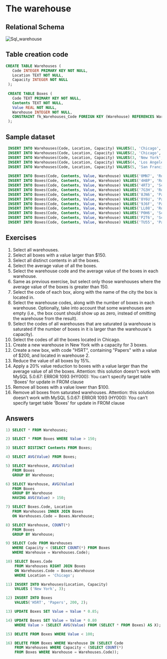 # The warehouse

## Relational Schema
![Sql_warehouse](https://user-images.githubusercontent.com/73390365/130350409-3cff5d1e-9177-4b7b-a6d7-a8f962e4c330.png)

## Table creation code
```SQL
CREATE TABLE Warehouses (
   Code INTEGER PRIMARY KEY NOT NULL,
   Location TEXT NOT NULL,
   Capacity INTEGER NOT NULL 
 );
 
 CREATE TABLE Boxes (
   Code TEXT PRIMARY KEY NOT NULL,
   Contents TEXT NOT NULL,
   Value REAL NOT NULL,
   Warehouse INTEGER NOT NULL, 
   CONSTRAINT fk_Warehouses_Code FOREIGN KEY (Warehouse) REFERENCES Warehouses(Code)
 );
```

## Sample dataset
```SQL
 INSERT INTO Warehouses(Code, Location, Capacity) VALUES(1, 'Chicago', 3);
 INSERT INTO Warehouses(Code, Location, Capacity) VALUES(2, 'Chicago', 4);
 INSERT INTO Warehouses(Code, Location, Capacity) VALUES(3, 'New York', 7);
 INSERT INTO Warehouses(Code, Location, Capacity) VALUES(4, 'Los Angeles', 2);
 INSERT INTO Warehouses(Code, Location, Capacity) VALUES(5, 'San Francisco', 8);
 
 INSERT INTO Boxes(Code, Contents, Value, Warehouse) VALUES('0MN7', 'Rocks', 180, 3);
 INSERT INTO Boxes(Code, Contents, Value, Warehouse) VALUES('4H8P', 'Rocks', 250, 1);
 INSERT INTO Boxes(Code, Contents, Value, Warehouse) VALUES('4RT3', 'Scissors', 190, 4);
 INSERT INTO Boxes(Code, Contents, Value, Warehouse) VALUES('7G3H', 'Rocks', 200, 1);
 INSERT INTO Boxes(Code, Contents, Value, Warehouse) VALUES('8JN6', 'Papers', 75, 1);
 INSERT INTO Boxes(Code, Contents, Value, Warehouse) VALUES('8Y6U', 'Papers', 50, 3);
 INSERT INTO Boxes(Code, Contents, Value, Warehouse) VALUES('9J6F', 'Papers', 175, 2);
 INSERT INTO Boxes(Code, Contents, Value, Warehouse) VALUES('LL08', 'Rocks', 140, 4);
 INSERT INTO Boxes(Code, Contents, Value, Warehouse) VALUES('P0H6', 'Scissors', 125, 1);
 INSERT INTO Boxes(Code, Contents, Value, Warehouse) VALUES('P2T6', 'Scissors', 150, 2);
 INSERT INTO Boxes(Code, Contents, Value, Warehouse) VALUES('TU55', 'Papers', 90, 5);
```

## Exercises
1. Select all warehouses.
2. Select all boxes with a value larger than $150.
3. Select all distinct contents in all the boxes.
4. Select the average value of all the boxes.
5. Select the warehouse code and the average value of the boxes in each warehouse.
6. Same as previous exercise, but select only those warehouses where the average value of the boxes is greater than 150.
7. Select the code of each box, along with the name of the city the box is located in.
8. Select the warehouse codes, along with the number of boxes in each warehouse. Optionally, take into account that some warehouses are empty (i.e., the box count should show up as zero, instead of omitting the warehouse from the result). 
9. Select the codes of all warehouses that are saturated (a warehouse is saturated if the number of boxes in it is larger than the warehouse's capacity). 
10. Select the codes of all the boxes located in Chicago.
11. Create a new warehouse in New York with a capacity for 3 boxes.
12. Create a new box, with code "H5RT", containing "Papers" with a value of $200, and located in warehouse 2.
13. Reduce the value of all boxes by 15%.
14. Apply a 20% value reduction to boxes with a value larger than the average value of all the boxes.
Attention: this solution doesn't work with MySQL 5.0.67: ERROR 1093 (HY000): You can't specify target table 'Boxes' for update in FROM clause
15. Remove all boxes with a value lower than $100.
16. Remove all boxes from saturated warehouses.
Attention: this solution doesn't work with MySQL 5.0.67: ERROR 1093 (HY000): You can't specify target table 'Boxes' for update in FROM clause

## Answers
```SQL
1) SELECT * FROM Warehouses;
```

```SQL
2) SELECT * FROM Boxes WHERE Value > 150;
```

```SQL
3) SELECT DISTINCT Contents FROM Boxes;
```

```SQL
4) SELECT AVG(Value) FROM Boxes;
```

```SQL
5) SELECT Warehouse, AVG(Value)
   FROM Boxes
   GROUP BY Warehouse;
```

```SQL
6) SELECT Warehouse, AVG(Value)
   FROM Boxes
   GROUP BY Warehouse
   HAVING AVG(Value) > 150;
 ```
 
 ```SQL
7) SELECT Boxes.Code, Location 
    FROM Warehouses INNER JOIN Boxes   
    ON Warehouses.Code = Boxes.Warehouse;
```

```SQL
8) SELECT Warehouse, COUNT(*)
   FROM Boxes
   GROUP BY Warehouse;
```

```SQL
9) SELECT Code FROM Warehouses
   WHERE Capacity < (SELECT COUNT(*) FROM Boxes
   WHERE Warehouse = Warehouses.Code);
```

```SQL
10) SELECT Boxes.Code
    FROM Warehouses RIGHT JOIN Boxes
    ON Warehouses.Code = Boxes.Warehouse
    WHERE Location = 'Chicago';
```

```SQL
11) INSERT INTO Warehouses(Location, Capacity)
    VALUES ('New York', 3);
```

```SQL
12) INSERT INTO Boxes
    VALUES('H5RT', 'Papers', 200, 2);
```

```SQL
13) UPDATE Boxes SET Value = Value * 0.85;
```

```SQL
14) UPDATE Boxes SET Value = Value * 0.80
    WHERE Value > (SELECT AVG(Value) FROM (SELECT * FROM Boxes) AS X);
```

```SQL
15) DELETE FROM Boxes WHERE Value < 100;
```

```SQL
16) DELETE FROM Boxes WHERE Warehouse IN (SELECT Code
    FROM Warehouses WHERE Capacity < (SELECT COUNT(*)
    FROM Boxes WHERE Warehouse = Warehouses.Code));
```
